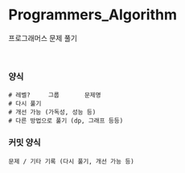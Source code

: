 # Programmers_Algorithm
프로그래머스 문제 풀기

<br>

### 양식
```
# 레벨?     그룹       문제명
# 다시 풀기
# 개선 가능 (가독성, 성능 등)
# 다른 방법으로 풀기 (dp, 그래프 등등)
```

### 커밋 양식
```
문제 / 기타 기록 (다시 풀기, 개선 가능 등)
```
